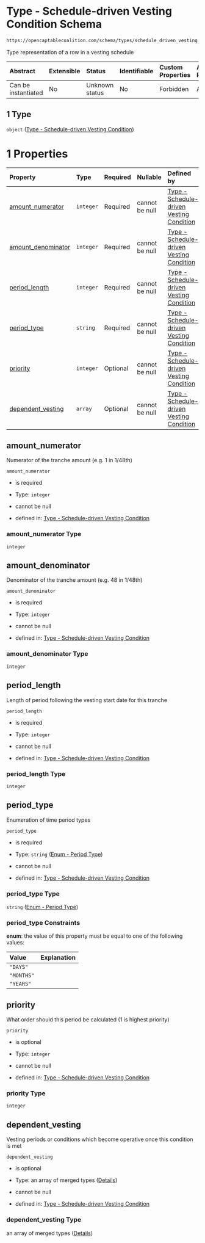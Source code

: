 # Type - Schedule-driven Vesting Condition Schema

```txt
https://opencaptablecoalition.com/schema/types/schedule_driven_vesting_condition#/properties/dependent_vesting/items/anyOf/1
```

Type representation of a row in a vesting schedule

| Abstract            | Extensible | Status         | Identifiable | Custom Properties | Additional Properties | Access Restrictions | Defined In                                                                                                                    |
| :------------------ | :--------- | :------------- | :----------- | :---------------- | :-------------------- | :------------------ | :---------------------------------------------------------------------------------------------------------------------------- |
| Can be instantiated | No         | Unknown status | No           | Forbidden         | Allowed               | none                | [EventDrivenVestingCondition.schema.json*](../../schema/types/EventDrivenVestingCondition.schema.json "open original schema") |

## 1 Type

`object` ([Type - Schedule-driven Vesting Condition](eventdrivenvestingcondition-properties-event-driven-vesting-condition---event-driven-vesting-condition-array-items-anyof-type---schedule-driven-vesting-condition.md))

# 1 Properties

| Property                                  | Type      | Required | Nullable       | Defined by                                                                                                                                                                                                                                                                       |
| :---------------------------------------- | :-------- | :------- | :------------- | :------------------------------------------------------------------------------------------------------------------------------------------------------------------------------------------------------------------------------------------------------------------------------- |
| [amount_numerator](#amount_numerator)     | `integer` | Required | cannot be null | [Type - Schedule-driven Vesting Condition](scheduledrivenvestingcondition-properties-amount_numerator.md "https://opencaptablecoalition.com/schema/types/schedule_driven_vesting_condition#/properties/amount_numerator")                                                        |
| [amount_denominator](#amount_denominator) | `integer` | Required | cannot be null | [Type - Schedule-driven Vesting Condition](scheduledrivenvestingcondition-properties-amount_denominator.md "https://opencaptablecoalition.com/schema/types/schedule_driven_vesting_condition#/properties/amount_denominator")                                                    |
| [period_length](#period_length)           | `integer` | Required | cannot be null | [Type - Schedule-driven Vesting Condition](scheduledrivenvestingcondition-properties-period_length.md "https://opencaptablecoalition.com/schema/types/schedule_driven_vesting_condition#/properties/period_length")                                                              |
| [period_type](#period_type)               | `string`  | Required | cannot be null | [Type - Schedule-driven Vesting Condition](scheduledrivenvestingcondition-properties-enum---period-type.md "https://opencaptablecoalition.com/schema/enums/period_type#/properties/period_type")                                                                                 |
| [priority](#priority)                     | `integer` | Optional | cannot be null | [Type - Schedule-driven Vesting Condition](scheduledrivenvestingcondition-properties-priority.md "https://opencaptablecoalition.com/schema/types/schedule_driven_vesting_condition#/properties/priority")                                                                        |
| [dependent_vesting](#dependent_vesting)   | `array`   | Optional | cannot be null | [Type - Schedule-driven Vesting Condition](scheduledrivenvestingcondition-properties-schedule-driven-vesting-condition---dependent-vesting-conditions-array.md "https://opencaptablecoalition.com/schema/types/schedule_driven_vesting_condition#/properties/dependent_vesting") |

## amount_numerator

Numerator of the tranche amount (e.g. 1 in 1/48th)

`amount_numerator`

*   is required

*   Type: `integer`

*   cannot be null

*   defined in: [Type - Schedule-driven Vesting Condition](scheduledrivenvestingcondition-properties-amount_numerator.md "https://opencaptablecoalition.com/schema/types/schedule_driven_vesting_condition#/properties/amount_numerator")

### amount_numerator Type

`integer`

## amount_denominator

Denominator of the tranche amount (e.g. 48 in 1/48th)

`amount_denominator`

*   is required

*   Type: `integer`

*   cannot be null

*   defined in: [Type - Schedule-driven Vesting Condition](scheduledrivenvestingcondition-properties-amount_denominator.md "https://opencaptablecoalition.com/schema/types/schedule_driven_vesting_condition#/properties/amount_denominator")

### amount_denominator Type

`integer`

## period_length

Length of period following the vesting start date for this tranche

`period_length`

*   is required

*   Type: `integer`

*   cannot be null

*   defined in: [Type - Schedule-driven Vesting Condition](scheduledrivenvestingcondition-properties-period_length.md "https://opencaptablecoalition.com/schema/types/schedule_driven_vesting_condition#/properties/period_length")

### period_length Type

`integer`

## period_type

Enumeration of time period types

`period_type`

*   is required

*   Type: `string` ([Enum - Period Type](scheduledrivenvestingcondition-properties-enum---period-type.md))

*   cannot be null

*   defined in: [Type - Schedule-driven Vesting Condition](scheduledrivenvestingcondition-properties-enum---period-type.md "https://opencaptablecoalition.com/schema/enums/period_type#/properties/period_type")

### period_type Type

`string` ([Enum - Period Type](scheduledrivenvestingcondition-properties-enum---period-type.md))

### period_type Constraints

**enum**: the value of this property must be equal to one of the following values:

| Value      | Explanation |
| :--------- | :---------- |
| `"DAYS"`   |             |
| `"MONTHS"` |             |
| `"YEARS"`  |             |

## priority

What order should this period be calculated (1 is highest priority)

`priority`

*   is optional

*   Type: `integer`

*   cannot be null

*   defined in: [Type - Schedule-driven Vesting Condition](scheduledrivenvestingcondition-properties-priority.md "https://opencaptablecoalition.com/schema/types/schedule_driven_vesting_condition#/properties/priority")

### priority Type

`integer`

## dependent_vesting

Vesting periods or conditions which become operative once this condition is met

`dependent_vesting`

*   is optional

*   Type: an array of merged types ([Details](scheduledrivenvestingcondition-properties-schedule-driven-vesting-condition---dependent-vesting-conditions-array-items.md))

*   cannot be null

*   defined in: [Type - Schedule-driven Vesting Condition](scheduledrivenvestingcondition-properties-schedule-driven-vesting-condition---dependent-vesting-conditions-array.md "https://opencaptablecoalition.com/schema/types/schedule_driven_vesting_condition#/properties/dependent_vesting")

### dependent_vesting Type

an array of merged types ([Details](scheduledrivenvestingcondition-properties-schedule-driven-vesting-condition---dependent-vesting-conditions-array-items.md))
